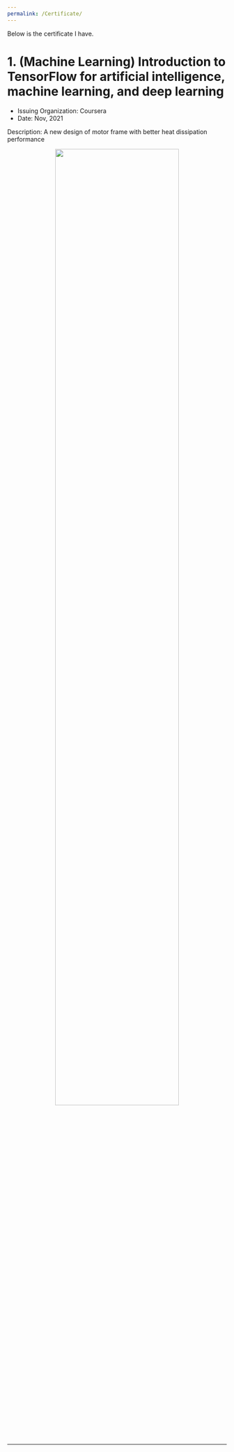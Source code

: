 ```yaml
---
permalink: /Certificate/
---
```


Below is the certificate I have.

# 1. (Machine Learning) Introduction to TensorFlow for artificial intelligence, machine learning, and deep learning
- Issuing Organization: Coursera
- Date: Nov, 2021

Description: A new design of motor frame with better heat dissipation performance

<p align="center">
<img src='https://phxiranter.github.io/chiaweikuo.github.io/files/Coursera_tensorflow.png' width="75%">
</p>


&nbsp;
&nbsp;

---
